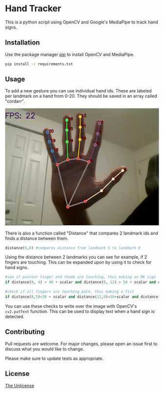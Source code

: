 # Hand Tracker

This is a python script using OpenCV and Google's MediaPipe to track hand signs.

## Installation

Use the package manager [pip](https://pip.pypa.io/en/stable/) to install OpenCV and MediaPipe.

```bash
pip install -r requirements.txt
```

## Usage
To add a new gesture you can use individual hand ids. These are labeled per landmark on a hand from 0-20. They should be saved in an array called "cordarr". 

![alt text](examples/ids.png)

There is also a function called "Distance" that compares 2 landmark ids and finds a distance between them.
```python
distance(5,8) #compares distance from landmark 5 to landmark 8
```
Using the distance between 2 landmarks you can see for example, if 2 fingers are touching. This can be expanded upon by using it to check for hand signs.
```python
#see if pointer finger and thumb are touching, thus making an OK sign
if distance(8, 4) < 40 + scalar and distance(8, 12) > 50 + scalar and distance(12, 16) < 60 + scalar: 
```

```python
#check if all fingers are touching palm, thus making a fist
if distance(8,5)<30 + scalar and distance(12,9)<30+scalar and distance(16,13)<30+scalar and distance(20,17)<30+scalar:
```
You can use these checks to write over the image with OpenCV's ```cv2.putText``` function. This can be used to display text when a hand sign is detected.
## Contributing
Pull requests are welcome. For major changes, please open an issue first to discuss what you would like to change.

Please make sure to update tests as appropriate.

## License
[The Unlicense](https://choosealicense.com/licenses/unlicense/)
